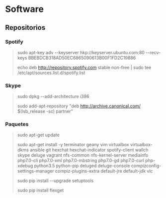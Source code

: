 # Software

## Repositorios

### Spotify
> sudo apt-key adv --keyserver hkp://keyserver.ubuntu.com:80 --recv-keys BBEBDCB318AD50EC6865090613B00F1FD2C19886
>
> echo deb http://repository.spotify.com stable non-free | sudo tee /etc/apt/sources.list.d/spotify.list
 
### Skype
> sudo dpkg --add-architecture i386
>
> sudo add-apt-repository "deb http://archive.canonical.com/ $(lsb_release -sc) partner"
 

### Paquetes
> sudo apt-get update
>
> sudo apt-get install -y terminator geany vim virtualbox virtualbox-dkms ansible git hexchat hexchat-indicator spotify-client wallch skype deluge vagrant nfs-common nfs-kernel-server mediainfo php7.0-cli php7.0-xml php7.0-mbstring php7.0-gd php7.0-curl php-xdebug python3.5 python-pip deluged deluge-console compizconfig-settings-manager compiz-plugins-extra default-jre default-jdk vlc
> 
> sudo pip install --upgrade setuptools
>
> sudo pip install flexget
